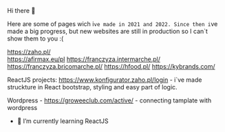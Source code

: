 Hi there 👋

Here are some of pages wich i`ve made in 2021 and 2022. Since then i`ve made a big progress, but new websites are still in production so I can`t show them to you :(


https://zaho.pl/
<br>
https://afirmax.eu/pl
https://franczyza.intermarche.pl/
https://franczyza.bricomarche.pl/
https://hfood.pl/
https://kybrands.com/


ReactJS projects:
https://www.konfigurator.zaho.pl/login - i`ve made struckture in React bootstrap, styling and easy part of logic.


Wordpress - 
https://groweeclub.com/active/ - connecting tamplate with wordpress 

- 🌱 I’m currently learning ReactJS

